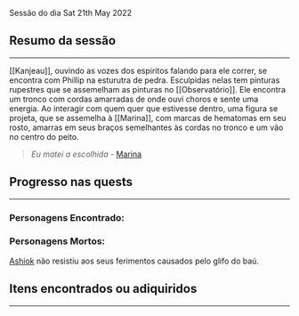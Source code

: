 Sessão do dia Sat 21th May 2022

## Resumo da sessão
---
[[Kanjeau]], ouvindo as vozes dos espiritos falando para ele correr, se encontra com Phillip na esturutra de pedra. Esculpidas nelas tem pinturas rupestres que se assemelham as pinturas no [[Observatório]].
Ele encontra um tronco com cordas amarradas de onde ouvi choros e sente uma energia. Ao interagir com quem quer que estivesse dentro, uma figura se projeta, que se assemelha à [[Marina]], com marcas de hematomas em seu rosto, amarras em seus braços semelhantes às cordas no tronco e um vão no centro do peito.

>*Eu matei a escolhida* \- [Marina](Marina)

## Progresso nas quests
---


### Personagens Encontrado:

### Personagens Mortos:

[Ashiok](Ashiok.md) não resistiu aos seus ferimentos causados pelo glifo do baú.


## Itens encontrados ou adiquiridos
---


